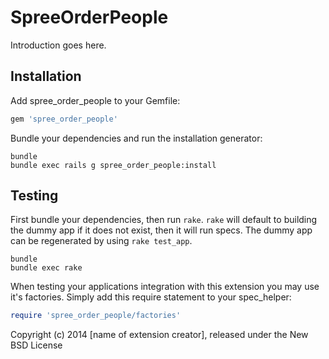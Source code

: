SpreeOrderPeople
================

Introduction goes here.

Installation
------------

Add spree_order_people to your Gemfile:

```ruby
gem 'spree_order_people'
```

Bundle your dependencies and run the installation generator:

```shell
bundle
bundle exec rails g spree_order_people:install
```

Testing
-------

First bundle your dependencies, then run `rake`. `rake` will default to building the dummy app if it does not exist, then it will run specs. The dummy app can be regenerated by using `rake test_app`.

```shell
bundle
bundle exec rake
```

When testing your applications integration with this extension you may use it's factories.
Simply add this require statement to your spec_helper:

```ruby
require 'spree_order_people/factories'
```

Copyright (c) 2014 [name of extension creator], released under the New BSD License
